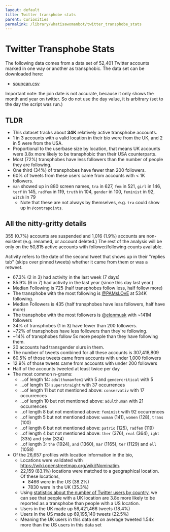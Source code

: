 ```yaml
---
layout: default
title: Twitter transphobe stats
parent: Curiosities
permalink: /library/whatisawomanbot/twitter_transphobe_stats
---
```


# Twitter Transphobe Stats

The following data comes from a data set of 52,401 Twitter accounts marked in one way or another as transphobic. The data set can be downloaded here:

* [soupcan.csv](https://github.com/bethylamine/bethylamine.github.io/files/11606395/soupcan.csv)

Important note: the join date is not accurate, because it only shows the month and year on twitter. So do not use the day value, it is arbitrary (set to the day the script was run.)

## TLDR

* This dataset tracks about **34K** relatively active transphobe accounts.
* 1 in 3 accounts with a valid location in their bio were from the UK, and 2 in 5 were from the USA.
* Proportional to the userbase size by location, that means UK accounts were 3.8x more likely to be transphobic than their USA counterparts.
* Most (72%) transphobes have less followers than the number of people they are following.
* One third (34%) of transphobes have fewer than 200 followers.
* 60% of tweets from these users came from accounts with < 1K followers.
* `man` showed up in 880 screen names, `tra` in 627, `fem` in 521, `girl` in 146, `terf` in 145, `radfem` in 119, `truth` in 104, `gender` in 100, `feminist` in 92, `witch` in 79
  * Note that these are not always by themselves, e.g. `tra` could show up in `@contrapoints`.

## All the nitty-gritty details

355 (0.7%) accounts are suspended and 1,016 (1.9%) accounts are non-existent (e.g. renamed, or account deleted.) The rest of the analysis
will be only on the 50,815 active accounts with follower/following counts available.

Activity refers to the date of the second tweet that shows up in their "replies tab" (skips over pinned tweets) whether it came from them
or was a retweet.

* 67.3% (2 in 3) had activity in the last week (7 days)
* 85.9% (6 in 7) had activity in the last year (since this day last year.)
* Median Following is 725 (half transphobes follow less, half follow more)
* The transphobe with the most following is [@PAMsLOvE](https://twitter.com/PAMsLOvE) at 534K following.
* Median Followers is 435 (half transphobes have less followers, half have more)
* The transphobe with the most followers is [@elonmusk](https://twitter.com/elonmusk) with ~141M followers
* 34% of transphobes (1 in 3) have fewer than 200 followers.
* ~72% of transphobes have less followers than they're following.
* ~14% of transphobes follow 5x more people than they have following them.
* 20 accounts had transgender slurs in them.
* The number of tweets combined for all these accounts is 307,418,809
* 60.5% of those tweets came from accounts with under 1,000 followers
* 12.9% of those tweets came from accounts with under 200 followers
* Half of the accounts tweeted at least twice per day
* The most common n-grams:
  * ...of length 14: `adulthumanfem1` with 5 and `gendercritical` with 5
  * ...of length 13: `superstraight` with 37 occurrences
  * ...of length 11 but not mentioned above: `conservativ` with 17 occurrences
  * ...of length 10 but not mentioned above: `adulthuman` with 21 occurrences
  * ..of length 8 but not mentioned above: `feminist` with 92 occurrences
  * ..of length 5 but not mentioned above: `woman` (141), `women` (128), `trans` (100)
  * ..of length 6 but not mentioned above: `patrio` (125), `radfem` (119)
  * ..of length 4 but not mentioned above: `ther` (376), `real` (364), `ight` (335) and `john` (324)
  * ..of length 3: `the` (1924), `and` (1360), `mar` (1165), `ter` (1129) and `ell` (1058)
* Of the 26,657 profiles with location information in the bio,
  * Locations were validated with <https://wiki.openstreetmap.org/wiki/Nominatim>.
  * 22,159 (83.1%) locations were matched to a geographical location. Of these locations,
    * 8466 were in the US (38.2%)
    * 7830 were in the UK (35.3%)
  * Using [statistics about the number of Twitter users by country](https://www.oberlo.com/statistics/number-of-twitter-users-by-country),
    we can see that people with a UK location are 3.8x more likely to be reported as a transphobe than people with a US location.
  * Users in the UK made up 56,421,466 tweets (18.4%)
  * Users in the US made up 69,195,140 tweets (22.5%)
  * Meaning the UK users in this data set on average tweeted 1.54x more than the US users in this data set
